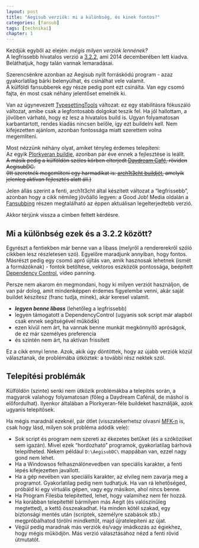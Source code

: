 ```yaml
---
layout: post
title: "Aegisub verziók: mi a különbség, és kinek fontos?"
categories: [fansub]
tags: [technikai]
chapter: 1
---
```


Kezdjük egyből az elején: *mégis milyen verziók lennének?*  
A legfrissebb hivatalos verzió a [3.2.2](https://github.com/Aegisub/Aegisub), ami 2014 decemberében lett kiadva. Beláthatjuk, hogy talán vannak lemaradásai.

Szerencsénkre azonban az Aegisub nyílt forráskódú program - azaz gyakorlatilag bárki belenyúlhat, és csinálhat vele valamit.  
A külföldi fansubberek egy része pedig pont ezt csinálta. Van egy csomó fajta, én most csak néhány jelentőset emelnék ki.

Van az úgynevezett [TypesettingTools](https://github.com/TypesettingTools/Aegisub) változat: ez egy stabilitásra fókuszáló változat, amibe csak a legfontosabb dolgokat teszik fel. Ha jól hallottam, a jövőben várható, hogy ez lesz a hivatalos build is.
Ugyan folyamatosan karbantartott, rendes kiadás nincsen belőle, így ezt buildelni kell. Nem kifejezetten ajánlom, azonban fontossága miatt szerettem volna megemlíteni.

Most nézzünk néhány olyat, amiket tényleg érdemes telepíteni:  
Az egyik [Plorkyeran buildje](http://plorkyeran.com/aegisub/), azonban pár éve ennek a fejlesztése is leállt.  
~~A másik pedig a külföldön széles körben elterjedt [Daydream Café](https://github.com/Ristellise/AegisubDC), röviden AegisubDC.~~  
~~(Itt szeretnék megemlíteni egy harmadikat is: [arch1t3cht buildjét](https://github.com/arch1t3cht/Aegisub), amelyik jelenleg aktívan fejlesztés alatt áll.)~~  

Jelen állás szerint a fenti, arch1t3cht által készített változat a “legfrissebb”, azonban hogy a cikk némileg jövőálló legyen:
a Good Job! Media oldalán a [Fansubbing](https://www.goodjobmedia.com/fansubbing/) részen megtalálható az éppen aktuálisan legelterjedtebb verzió.

Akkor térjünk vissza a címben feltett kérdésre.


## Mi a különbség ezek és a 3.2.2 között?

Egyrészt a fentiekben már benne van a libass (melyről a rendererekről szóló cikkben lesz részletesen szó). Egyelőre maradjunk annyiban, hogy fontos.  
Másrészt pedig egy csomó apró újítás van, amik hasznosak lehetnek (ismét a formázóknak) - fontok betöltése, vektoros eszközök pontossága, beépített [Dependency Control](https://github.com/TypesettingTools/DependencyControl), video panning.

Persze nem akarom én megmondani, hogy ki milyen verziót használjon, de van pár dolog, amit mindenképpen érdemes figyelembe venni, akár saját buildet készítesz (franc tudja, minek), akár keresel valamit.
- ***legyen benne libass*** (lehetőleg a legfrissebb)
- legyen támogatott a DependencyControl (ugyanis sok script már alapból csak ennek segítségével működik)
- ezen kívül nem árt, ha vannak benne munkát megkönnyítő apróságok, de ez már személyes preferencia
- és szintén nem árt, ha aktívan frissített

Ez a cikk ennyi lenne. Azok, akik úgy döntöttek, hogy az újabb verziók közül választanak, de problémába ütköztek: a további rész nektek szól.


## Telepítési problémák

Külföldön (szinte) senki nem ütközik problémákba a telepítés során, a magyarok valahogy folyamatosan (főleg a Daydream Cafénál, de máshol is előfordulhat). Ilyenkor általában a Plorkyeran-féle buildeket használják, azok ugyanis telepítősek.

Ha mégis maradnál ezeknél, pár ötlet (visszatekerhetsz olvasni [MFK-n](https://discord.com/channels/939496117865943060/939497236998537246/940656798157914173) is, csak hogy lásd, milyen sok probléma adódik vele):
- Sok script és program nem szereti az ékezetes betűket (és a szóközöket sem igazán). Mivel ezek “hordozható” programok, gyakorlatilag bárhová telepítheted. Nekem például `D:\AegisubDC\` mappában van, ezzel nagy gond nem lehet.
- Ha a Windowsos felhasználónevedben van speciális karakter, a fenti lépés kifejezetten javallott.
- Ha a gép nevében van speciális karakter, az elvileg nem zavarja meg a programot. Gyakorlatilag pedig nem tudhatjuk. Ha van rá lehetőséged, próbáld ki egy virtuális gépen, vagy egy másikon, ahol nincs benne.
- Ha Program Filesba telepítetted, lehet, hogy valamihez nem fér hozzá.
- Ha korábban telepítettél bármilyen más Aegit (és valószínűleg megtetted), a kettő összeakadhat. Ha minden kötél szakad, egy biztonsági mentés után (scriptek, személyre szabások stb.) megpróbálhatod törölni mindkettőt, majd újratelepíteni az újat.
- Végül pedig maradnak más verziók és/vagy imádkozás az égiekhez, hogy mégis működjön. Más verzió választásához nézd a fenti rövid útmutatót.